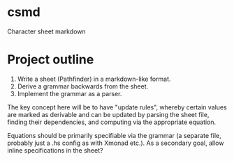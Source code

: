 csmd
====

Character sheet markdown

# Project outline

 1. Write a sheet (Pathfinder) in a markdown-like format.
 2. Derive a grammar backwards from the sheet.
 3. Implement the grammar as a parser.

The key concept here will be to have "update rules", whereby certain values are marked as derivable
and can be updated by parsing the sheet file, finding their dependencies, and computing via the
appropriate equation.

Equations should be primarily specifiable via the grammar (a separate file, probably just a .hs
config as with Xmonad etc.). As a secondary goal, allow inline specifications in the sheet?
